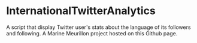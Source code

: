 # InternationalTwitterAnalytics
A script that display Twitter user's stats about the language of its followers and following.
A Marine Meurillon project hosted on this Github page.
